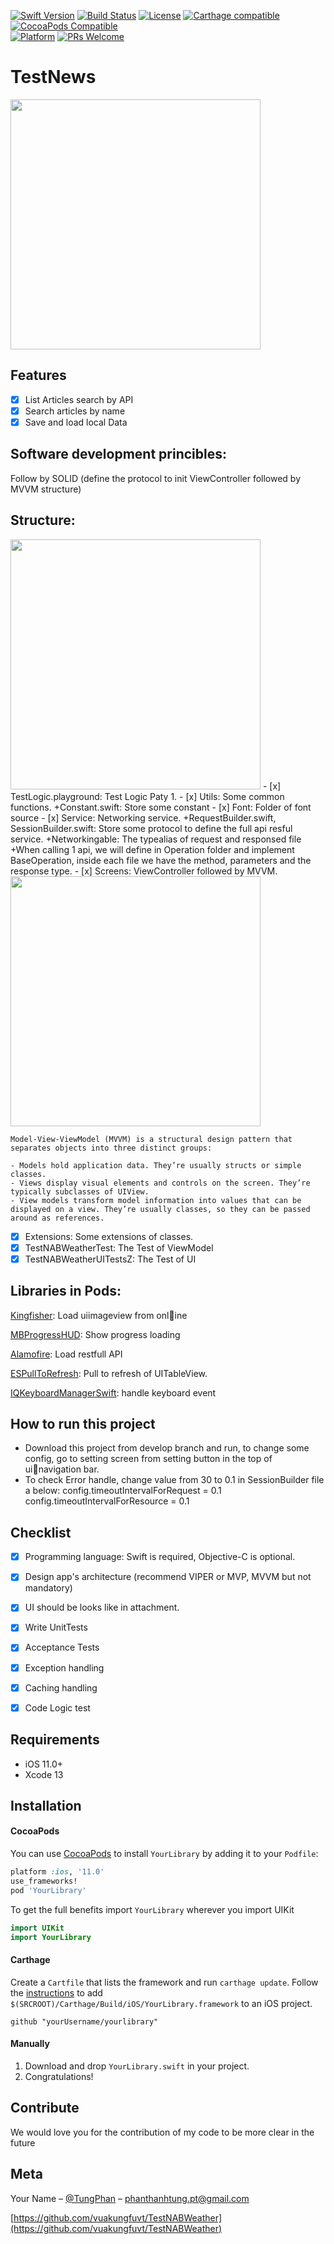 
[![Swift Version][swift-image]][swift-url]
[![Build Status][travis-image]][travis-url]
[![License][license-image]][license-url]
[![Carthage compatible](https://img.shields.io/badge/Carthage-compatible-4BC51D.svg?style=flat)](https://github.com/Carthage/Carthage)
[![CocoaPods Compatible](https://img.shields.io/cocoapods/v/EZSwiftExtensions.svg)](https://img.shields.io/cocoapods/v/LFAlertController.svg)  
[![Platform](https://img.shields.io/cocoapods/p/LFAlertController.svg?style=flat)](http://cocoapods.org/pods/LFAlertController)
[![PRs Welcome](https://img.shields.io/badge/PRs-welcome-brightgreen.svg?style=flat-square)](http://makeapullrequest.com)

# TestNews

<p align="row">
<img src= "images/app-demo.gif" width="400" >
</p>

## Features

- [x] List Articles search by API
- [x] Search articles by name
- [x] Save and load local Data

## Software development princibles:

Follow by SOLID (define the protocol to init ViewController followed by MVVM structure)

## Structure:

<img src= "images/structure.png" width="400" >
- [x] TestLogic.playground: Test Logic Paty 1.
- [x] Utils: Some common functions.
        +Constant.swift: Store some constant
- [x] Font: Folder of font source
- [x] Service: Networking service.
        +RequestBuilder.swift, SessionBuilder.swift: Store some protocol to define the full api resful service.
        +Networkingable: The typealias of request and responsed file
        +When calling 1 api, we will define in Operation folder and implement BaseOperation<GenericModelType>, inside each file we have the method, parameters and the response type.
- [x] Screens: ViewController followed by MVVM.

<img src= "images/mvvm.jpeg" width="400" >

    Model-View-ViewModel (MVVM) is a structural design pattern that separates objects into three distinct groups:

    - Models hold application data. They’re usually structs or simple classes.
    - Views display visual elements and controls on the screen. They’re typically subclasses of UIView.
    - View models transform model information into values that can be displayed on a view. They’re usually classes, so they can be passed around as references.
- [x] Extensions: Some extensions of classes.
- [x] TestNABWeatherTest: The Test of ViewModel
- [x] TestNABWeatherUITestsZ: The Test of UI

## Libraries in Pods:
[Kingfisher](https://github.com/onevcat/Kingfisher): Load uiimageview from online

[MBProgressHUD](https://github.com/jdg/MBProgressHUD): Show progress loading

[Alamofire](https://github.com/Alamofire/Alamofire): Load restfull API

[ESPullToRefresh](https://github.com/eggswift/pull-to-refresh): Pull to refresh of UITableView.

[IQKeyboardManagerSwift](https://github.com/hackiftekhar/IQKeyboardManager): handle keyboard event

## How to run this project

-  Download this project from develop branch and run, to change some config, go to setting screen from setting button in the top of uinavigation bar.
-  To check Error handle, change value from 30 to 0.1 in SessionBuilder file a below:
        config.timeoutIntervalForRequest = 0.1
        config.timeoutIntervalForResource = 0.1
        
## Checklist
        
- [x] Programming language: Swift is required, Objective-C is optional.
- [x] Design app's architecture (recommend VIPER or MVP, MVVM but not mandatory)
- [x] UI should be looks like in attachment.
- [x] Write UnitTests
- [x] Acceptance Tests
- [x] Exception handling
- [x] Caching handling
- [x] Code Logic test


## Requirements

- iOS 11.0+
- Xcode 13

## Installation

#### CocoaPods
You can use [CocoaPods](http://cocoapods.org/) to install `YourLibrary` by adding it to your `Podfile`:

```ruby
platform :ios, '11.0'
use_frameworks!
pod 'YourLibrary'
```

To get the full benefits import `YourLibrary` wherever you import UIKit

``` swift
import UIKit
import YourLibrary
```
#### Carthage
Create a `Cartfile` that lists the framework and run `carthage update`. Follow the [instructions](https://github.com/Carthage/Carthage#if-youre-building-for-ios) to add `$(SRCROOT)/Carthage/Build/iOS/YourLibrary.framework` to an iOS project.

```
github "yourUsername/yourlibrary"
```
#### Manually
1. Download and drop ```YourLibrary.swift``` in your project.  
2. Congratulations!  

## Contribute

We would love you for the contribution of my code to be more clear in the future

## Meta

Your Name – [@TungPhan](https://www.facebook.com/tung.teotop/) – phanthanhtung.pt@gmail.com

[https://github.com/vuakungfuvt/TestNABWeather](https://github.com/vuakungfuvt/TestNABWeather)

[swift-image]:https://img.shields.io/badge/swift-3.0-orange.svg
[swift-url]: https://swift.org/
[license-image]: https://img.shields.io/badge/License-MIT-blue.svg
[license-url]: LICENSE
[travis-image]: https://img.shields.io/travis/dbader/node-datadog-metrics/master.svg?style=flat-square
[travis-url]: https://travis-ci.org/dbader/node-datadog-metrics
[codebeat-image]: https://codebeat.co/badges/c19b47ea-2f9d-45df-8458-b2d952fe9dad
[codebeat-url]: https://codebeat.co/projects/github-com-vsouza-awesomeios-com
